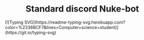 <h1 align="center"> Standard discord Nuke-bot </h1>
[![Typing SVG](https://readme-typing-svg.herokuapp.com?color=%2336BCF7&lines=Computer+science+student)](https://git.io/typing-svg)
